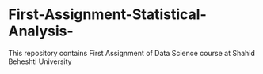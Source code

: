 # First-Assignment-Statistical-Analysis-
This repository contains First Assignment of Data Science course at Shahid Beheshti University
